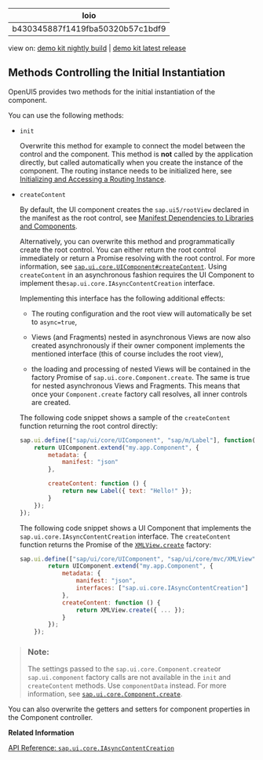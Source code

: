 <!-- loiob430345887f1419fba50320b57c1bdf9 -->

| loio |
| -----|
| b430345887f1419fba50320b57c1bdf9 |

<div id="loio">

view on: [demo kit nightly build](https://sdk.openui5.org/nightly/#/topic/b430345887f1419fba50320b57c1bdf9) | [demo kit latest release](https://sdk.openui5.org/topic/b430345887f1419fba50320b57c1bdf9)</div>

## Methods Controlling the Initial Instantiation

OpenUI5 provides two methods for the initial instantiation of the component.

You can use the following methods:

-   `init`

    Overwrite this method for example to connect the model between the control and the component. This method is **not** called by the application directly, but called automatically when you create the instance of the component. The routing instance needs to be initialized here, see [Initializing and Accessing a Routing Instance](Initializing_and_Accessing_a_Routing_Instance_acdb6cd.md).

-   `createContent`

    By default, the UI component creates the `sap.ui5/rootView` declared in the manifest as the root control, see [Manifest Dependencies to Libraries and Components](Manifest_Dependencies_to_Libraries_and_Components_8521ad1.md).

    Alternatively, you can overwrite this method and programmatically create the root control. You can either return the root control immediately or return a Promise resolving with the root control. For more information, see [`sap.ui.core.UIComponent#createContent`](https://sdk.openui5.org/api/sap.ui.core.UIComponent/methods/createContent). Using `createContent` in an asynchronous fashion requires the UI Component to implement the`sap.ui.core.IAsyncContentCreation` interface.

    Implementing this interface has the following additional effects:

    -   The routing configuration and the root view will automatically be set to `async=true`,

    -   Views \(and Fragments\) nested in asynchronous Views are now also created asynchronously if their owner component implements the mentioned interface \(this of course includes the root view\),

    -   the loading and processing of nested Views will be contained in the factory Promise of `sap.ui.core.Component.create`. The same is true for nested asynchronous Views and Fragments. This means that once your `Component.create` factory call resolves, all inner controls are created.


    The following code snippet shows a sample of the `createContent` function returning the root control directly:

    ```js
    sap.ui.define(["sap/ui/core/UIComponent", "sap/m/Label"], function(UIComponent, Label) {
        return UIComponent.extend("my.app.Component", {
            metadata: {
                manifest: "json"
            },
    
            createContent: function () {
                return new Label({ text: "Hello!" });
            }
        });
    });
    ```

    The following code snippet shows a UI Component that implements the `sap.ui.core.IAsyncContentCreation` interface. The `createContent` function returns the Promise of the [`XMLView.create`](https://sdk.openui5.org/api/sap.ui.core.mvc.XMLView/methods/sap.ui.core.mvc.XMLView.create) factory:

    ```js
    sap.ui.define(["sap/ui/core/UIComponent", "sap/ui/core/mvc/XMLView"], function(UIComponent, XMLView) {
            return UIComponent.extend("my.app.Component", {
                metadata: {
                    manifest: "json",
                    interfaces: ["sap.ui.core.IAsyncContentCreation"]
                },
                createContent: function () {
                    return XMLView.create({ ... });
                }
            });
        });
    ```


> ### Note:  
> The settings passed to the `sap.ui.core.Component.create`or `sap.ui.component` factory calls are not available in the `init` and `createContent` methods. Use `componentData` instead. For more information, see [`sap.ui.core.Component.create`](https://sdk.openui5.org/api/sap.ui.core.Component/methods/sap.ui.core.Component.create).

You can also overwrite the getters and setters for component properties in the Component controller.

**Related Information**  


[API Reference: `sap.ui.core.IAsyncContentCreation`](https://sdk.openui5.org/api/sap.ui.core.IAsyncContentCreation)

